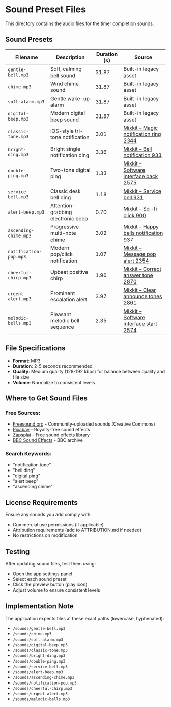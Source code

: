 # Sound Preset Files

This directory contains the audio files for the timer completion sounds.

## Sound Presets

| Filename               | Description                        | Duration (s) | Source                                                                                                                 |
| ---------------------- | ---------------------------------- | ------------ | ---------------------------------------------------------------------------------------------------------------------- |
| `gentle-bell.mp3`      | Soft, calming bell sound           | 31.87        | Built-in legacy asset                                                                                                  |
| `chime.mp3`            | Wind chime sound                   | 31.87        | Built-in legacy asset                                                                                                  |
| `soft-alarm.mp3`       | Gentle wake-up alarm               | 31.87        | Built-in legacy asset                                                                                                  |
| `digital-beep.mp3`     | Modern digital beep sound          | 31.87        | Built-in legacy asset                                                                                                  |
| `classic-tone.mp3`     | iOS-style tri-tone notification    | 3.01         | [Mixkit – Magic notification ring 2344](https://mixkit.co/free-sound-effects/discover/magic-notification-ring-2344/)   |
| `bright-ding.mp3`      | Bright single notification ding    | 3.36         | [Mixkit – Bell notification 933](https://mixkit.co/free-sound-effects/discover/bell-notification-933/)                 |
| `double-ping.mp3`      | Two-tone digital ping              | 1.33         | [Mixkit – Software interface back 2575](https://mixkit.co/free-sound-effects/discover/software-interface-back-2575/)   |
| `service-bell.mp3`     | Classic desk bell ding             | 1.18         | [Mixkit – Service bell 931](https://mixkit.co/free-sound-effects/discover/service-bell-931/)                           |
| `alert-beep.mp3`       | Attention-grabbing electronic beep | 0.70         | [Mixkit – Sci-fi click 900](https://mixkit.co/free-sound-effects/discover/sci-fi-click-900/)                           |
| `ascending-chime.mp3`  | Progressive multi-note chime       | 3.02         | [Mixkit – Happy bells notification 937](https://mixkit.co/free-sound-effects/discover/happy-bells-notification-937/)   |
| `notification-pop.mp3` | Modern pop/click notification      | 1.07         | [Mixkit – Message pop alert 2354](https://mixkit.co/free-sound-effects/discover/message-pop-alert-2354/)               |
| `cheerful-chirp.mp3`   | Upbeat positive chirp              | 1.96         | [Mixkit – Correct answer tone 2870](https://mixkit.co/free-sound-effects/discover/correct-answer-tone-2870/)           |
| `urgent-alert.mp3`     | Prominent escalation alert         | 3.97         | [Mixkit – Clear announce tones 2861](https://mixkit.co/free-sound-effects/discover/clear-announce-tones-2861/)         |
| `melodic-bells.mp3`    | Pleasant melodic bell sequence     | 2.35         | [Mixkit – Software interface start 2574](https://mixkit.co/free-sound-effects/discover/software-interface-start-2574/) |

## File Specifications

- **Format**: MP3
- **Duration**: 2-5 seconds recommended
- **Quality**: Medium quality (128-192 kbps) for balance between quality and file size
- **Volume**: Normalize to consistent levels

## Where to Get Sound Files

### Free Sources:

- [Freesound.org](https://freesound.org/) - Community-uploaded sounds (Creative Commons)
- [Pixabay](https://pixabay.com/sound-effects/) - Royalty-free sound effects
- [Zapsplat](https://www.zapsplat.com/) - Free sound effects library
- [BBC Sound Effects](https://sound-effects.bbcrewind.co.uk/) - BBC archive

### Search Keywords:

- "notification tone"
- "bell ding"
- "digital ping"
- "alert beep"
- "ascending chime"

## License Requirements

Ensure any sounds you add comply with:

- Commercial use permissions (if applicable)
- Attribution requirements (add to ATTRIBUTION.md if needed)
- No restrictions on modification

## Testing

After updating sound files, test them using:

- Open the app settings panel
- Select each sound preset
- Click the preview button (play icon)
- Adjust volume to ensure consistent levels

## Implementation Note

The application expects files at these exact paths (lowercase, hyphenated):

- `/sounds/gentle-bell.mp3`
- `/sounds/chime.mp3`
- `/sounds/soft-alarm.mp3`
- `/sounds/digital-beep.mp3`
- `/sounds/classic-tone.mp3`
- `/sounds/bright-ding.mp3`
- `/sounds/double-ping.mp3`
- `/sounds/service-bell.mp3`
- `/sounds/alert-beep.mp3`
- `/sounds/ascending-chime.mp3`
- `/sounds/notification-pop.mp3`
- `/sounds/cheerful-chirp.mp3`
- `/sounds/urgent-alert.mp3`
- `/sounds/melodic-bells.mp3`
